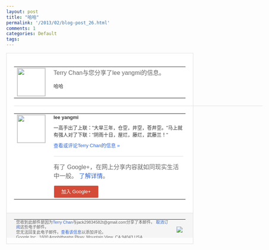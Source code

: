 ```yaml
---
layout: post
title: "哈哈"
permalink: '/2013/02/blog-post_26.html'
comments: 1
categories: Default
tags: 
---
```

<!-- X-Notifications: 1:885a3447b0000000 -->

<div style="border:solid 1px #dfdfdf;color:#686868;font:13px Arial"><div style="background-color:#fff;padding:20px;"><table cellpadding="0" cellspacing="0"><tr><td style="padding-right:15px;vertical-align:top"><a href="https://plus.google.com/_/notifications/emlink?emr=14900066512970582018&amp;emid=COjQxuvI07UCFWQwcgodEw8AAA&amp;path=%2F108643996575278738906&amp;dt=1361867783124&amp;uob=8"><img height="75" src="https://lh3.googleusercontent.com/-KKRGTyJ5Bl0/AAAAAAAAAAI/AAAAAAAAtnY/R4QEWIp3Ur0/s75-c-k-a/photo.jpg" style="border:solid 1px #cccccc;" width="75"/></a></td><td style="width:578px;color:#333;font:13px Arial;vertical-align:top"><div style="color:#686868;font:16px Arial;padding-bottom:15px">Terry Chan与您分享了lee yangmi的信息。</div><div style="padding-bottom:10px">哈哈</div></td></tr></table><div style="margin:20px 0;border-bottom:solid 1px #dfdfdf;width:670px"></div><table cellpadding="0" cellspacing="0"><tr><td style="padding-right:15px;vertical-align:top"><a href="https://plus.google.com/_/notifications/emlink?emr=14900066512970582018&amp;emid=COjQxuvI07UCFWQwcgodEw8AAA&amp;path=%2F113638836970166422741&amp;dt=1361867783124&amp;uob=8"><img height="75" src="https://lh6.googleusercontent.com/-HymcMdJ4x5w/AAAAAAAAAAI/AAAAAAAAljY/aad7omeqb0Q/s75-c-k-a/photo.jpg" style="border:solid 1px #cccccc;" width="75"/></a></td><td style="width:578px;color:#333;font:13px Arial;vertical-align:top"><div style="font-weight:bold;padding-bottom:10px">lee yangmi</div><div style="padding-bottom:10px">一高手出了上联："大旱三年，仓空，井空，<wbr/>苍井空。"马上就有强人对了下联："阴雨十<wbr/>日，屋烂，藤烂，武藤兰！"</div><a href="https://plus.google.com/_/notifications/emlink?emr=14900066512970582018&amp;emid=COjQxuvI07UCFWQwcgodEw8AAA&amp;path=%2F108643996575278738906%2Fposts%2FVKkjjB2EM4c%3Fgpinv%3DAMIXal9-y-eDcpbIOO9tIOaoDZ8JxNZchA3EMkAODFJsY8IoE0gvhJFy-2D2lyovG0gVKebqUboUpEiMHyftlZWF-k5zY-Q2JItCfMUJ6at6G7PgtNizUps&amp;dt=1361867783124&amp;uob=8" style="color:#3366CC;text-decoration:none">查看或评论Terry Chan的信息 »</a><div style="margin-top:20px;border-top:solid 1px #dfdfdf"><div style="padding:15px 0;color:#686868;font:16px Arial">有了 Google+，在网上分享内容就如同现实生活中一般。 <a href="http://www.google.com/+/learnmore/" style="color:#3366CC;text-decoration:none">了解详情</a>。</div><a href="https://plus.google.com/_/notifications/emlink?emr=14900066512970582018&amp;emid=COjQxuvI07UCFWQwcgodEw8AAA&amp;path=%2F%3Fgpinv%3DAMIXal9-y-eDcpbIOO9tIOaoDZ8JxNZchA3EMkAODFJsY8IoE0gvhJFy-2D2lyovG0gVKebqUboUpEiMHyftlZWF-k5zY-Q2JItCfMUJ6at6G7PgtNizUps&amp;dt=1361867783124&amp;uob=8" style="padding:1px 20px;min-width:54px;display:inline-block; background-color:#d44b38;text-align:center; font:13px Arial; border-radius:3px;color:#fff;border:solid 1px #dfdfdf; white-space:nowrap;text-decoration:none;height:30px;line-height:30px">加入 Google+</a></div></td></tr></table></div><div style="border-top:solid 1px #dfdfdf;padding:0 20px; background-color:#f5f5f5"><table cellpadding="0" cellspacing="0" style="height:50px"><tbody><tr><td style="vertical-align:middle;width:100%; color:#636363;font:11px Arial; line-height:120%">您收到此邮件是因为<a href="https://plus.google.com/_/notifications/emlink?emr=14900066512970582018&amp;emid=COjQxuvI07UCFWQwcgodEw8AAA&amp;path=%2F108643996575278738906%3Fgpinv%3DAMIXal9-y-eDcpbIOO9tIOaoDZ8JxNZchA3EMkAODFJsY8IoE0gvhJFy-2D2lyovG0gVKebqUboUpEiMHyftlZWF-k5zY-Q2JItCfMUJ6at6G7PgtNizUps&amp;dt=1361867783124&amp;uob=8" style="color:#3366CC;text-decoration:none">Terry Chan</a>与jack29834582t@gmail.com分享了本邮件。 <a href="https://plus.google.com/_/notifications/emlink?emr=14900066512970582018&amp;emid=COjQxuvI07UCFWQwcgodEw8AAA&amp;path=%2F_%2Fnonplus%2Femailsettings%3Fgpinv%3DAMIXal9-y-eDcpbIOO9tIOaoDZ8JxNZchA3EMkAODFJsY8IoE0gvhJFy-2D2lyovG0gVKebqUboUpEiMHyftlZWF-k5zY-Q2JItCfMUJ6at6G7PgtNizUps%26est%3DADH5u8Wnfjl9quIyaagpT1EOLvHwR9CVRorj8wVv86ohddW6HGtOypiV3wPAbn5quaH9fdxJRP2kD78MziDw51nC7lOgcmlGw-uobMIR1__E9GWuSDLxrYlYnW70-LuXaZfPvmC_UiB4LyWQFHfv4Olib-fTj09PWg&amp;dt=1361867783124&amp;uob=8" style="color:#3366CC;text-decoration:none">取消订阅</a>这些电子邮件。<br/>您无法回复此电子邮件。<a href="https://plus.google.com/_/notifications/emlink?emr=14900066512970582018&amp;emid=COjQxuvI07UCFWQwcgodEw8AAA&amp;path=%2F108643996575278738906%2Fposts%2FVKkjjB2EM4c%3Fgpinv%3DAMIXal9-y-eDcpbIOO9tIOaoDZ8JxNZchA3EMkAODFJsY8IoE0gvhJFy-2D2lyovG0gVKebqUboUpEiMHyftlZWF-k5zY-Q2JItCfMUJ6at6G7PgtNizUps&amp;dt=1361867783124&amp;uob=8" style="color:#3366CC;text-decoration:none">查看该信息</a>以添加评论。<br/>Google Inc., 1600 Amphitheatre Pkwy, Mountain View, CA 94043 USA<br/></td><td><img src="https://ssl.gstatic.com/s2/oz/images/notifications/logo/google-plus-6617a72bb36cc548861652780c9e6ff1.png"/></td></tr></tbody></table></div></div>
